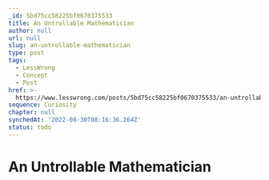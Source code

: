 ```yaml
---
_id: 5bd75cc58225bf0670375533
title: An Untrollable Mathematician
author: null
url: null
slug: an-untrollable-mathematician
type: post
tags:
  - LessWrong
  - Concept
  - Post
href: >-
  https://www.lesswrong.com/posts/5bd75cc58225bf0670375533/an-untrollable-mathematician
sequence: Curiosity
chapter: null
synchedAt: '2022-08-30T08:16:36.264Z'
status: todo
---
```


# An Untrollable Mathematician
